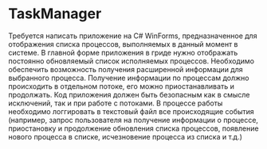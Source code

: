 # TaskManager

Требуется написать приложение на C# WinForms, предназначенное для отображения списка
процессов, выполняемых в данный момент в системе.
В главной форме приложения в гриде нужно отображать постоянно обновляемый список
исполняемых процессов.
Необходимо обеспечить возможность получения расширенной информации для выбранного
процесса.
Получение информации по процессам должно происходить в отдельном потоке, его можно
приостанавливать и продолжать.
Код приложения должен быть безопасным как в смысле исключений, так и при работе с
потоками.
В процессе работы необходимо логгировать в текстовый файл все происходящие события
(например, запрос пользователя на получение информации о процессе, приостановку и
продолжение обновления списка процессов, появление нового процесса в списке, исчезновение
процесса из списка и т.д.)
